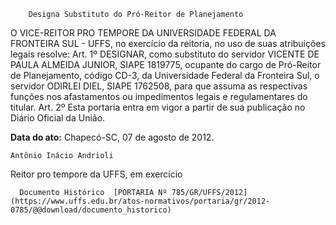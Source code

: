         Designa Substituto do Pró-Reitor de Planejamento  

O VICE-REITOR PRO TEMPORE DA UNIVERSIDADE FEDERAL DA FRONTEIRA SUL - UFFS, no exercício da reitoria, no uso de suas atribuições legais resolve: Art. 1º DESIGNAR, como substituto do servidor VICENTE DE PAULA ALMEIDA JUNIOR, SIAPE 1819775, ocupante do cargo de Pró-Reitor de Planejamento, código CD-3, da Universidade Federal da Fronteira Sul, o servidor ODIRLEI DIEL, SIAPE 1762508, para que assuma as respectivas funções nos afastamentos ou impedimentos legais e regulamentares do titular. Art. 2º Esta portaria entra em vigor a partir de sua publicação no Diário Oficial da União.

   **Data do ato:** Chapecó-SC, 07 de agosto de 2012.   
 

    Antônio Inácio Andrioli   
 Reitor pro tempore da UFFS, em exercício 

      Documento Histórico  [PORTARIA Nº 785/GR/UFFS/2012](https://www.uffs.edu.br/atos-normativos/portaria/gr/2012-0785/@@download/documento_historico)     
      